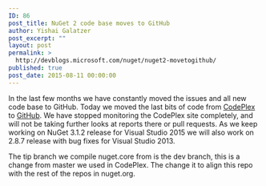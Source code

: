 ```yaml
---
ID: 86
post_title: NuGet 2 code base moves to GitHub
author: Yishai Galatzer
post_excerpt: ""
layout: post
permalink: >
  http://devblogs.microsoft.com/nuget/nuget2-movetogithub/
published: true
post_date: 2015-08-11 00:00:00
---
```

In the last few months we have constantly moved the issues and all new code base to GitHub. Today we moved the last bits of code from [CodePlex][1] to [GitHub][2]. We have stopped monitoring the CodePlex site completely, and will not be taking further looks at reports there or pull requests. As we keep working on NuGet 3.1.2 release for Visual Studio 2015 we will also work on 2.8.7 release with bug fixes for Visual Studio 2013.

The tip branch we compile nuget.core from is the dev branch, this is a change from master we used in CodePlex. The change it to align this repo with the rest of the repos in nuget.org.

 [1]: https://nuget.codeplex.com
 [2]: https://github.com/NuGet/NuGet.V2